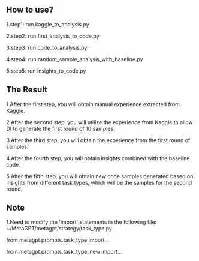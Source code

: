 ## How to use?
1.step1: run kaggle_to_analysis.py

2.step2: run first_analysis_to_code.py

3.step3: run code_to_analysis.py

4.step4: run random_sample_analysis_with_baseline.py

5.step5: run insights_to_code.py

## The Result
1.After the first step, you will obtain manual experience extracted from Kaggle.

2.After the second step, you will utilize the experience from Kaggle to allow DI to generate the first round of 10 samples.

3.After the third step, you will obtain the experience from the first round of samples.

4.After the fourth step, you will obtain insights combined with the baseline code.

5.After the fifth step, you will obtain new code samples generated based on insights from different task types, which will be the samples for the second round.

## Note
1.Need to modify the 'import' statements in the following file: ~/MetaGPT/metagpt/strategy/task_type.py

from metagpt.prompts.task_type import...

from metagpt.prompts.task_type_new import...


